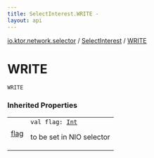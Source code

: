 ```yaml
---
title: SelectInterest.WRITE - 
layout: api
---
```


<div class='api-docs-breadcrumbs'><a href="../index.html">io.ktor.network.selector</a> / <a href="index.html">SelectInterest</a> / <a href="./-w-r-i-t-e.html">WRITE</a></div>

# WRITE

<div class="signature"><code><span class="identifier">WRITE</span></code></div>

### Inherited Properties

<table class="api-docs-table">
<tbody>
<tr>
<td markdown="1">

<a href="flag.html">flag</a>


</td>
<td markdown="1">
<div class="signature"><code><span class="keyword">val </span><span class="identifier">flag</span><span class="symbol">: </span><a href="https://kotlinlang.org/api/latest/jvm/stdlib/kotlin/-int/index.html"><span class="identifier">Int</span></a></code></div>

to be set in NIO selector


</td>
</tr>
</tbody>
</table>
